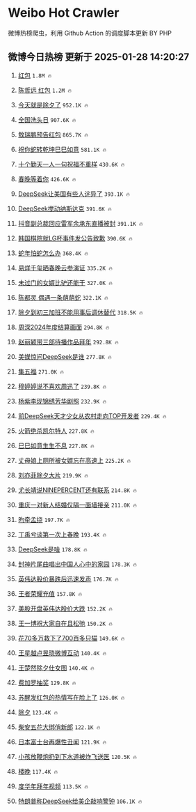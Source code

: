 # Weibo Hot Crawler 



微博热榜爬虫，利用 Github Action 的调度脚本更新 BY PHP 


## 微博今日热榜 更新于 2025-01-28 14:20:27 
1. [红包](https://s.weibo.com/weibo?q=%E7%BA%A2%E5%8C%85&t=31&band_rank=1&Refer=top) `1.8M 🔥` 

1. [陈哲远 红包](https://s.weibo.com/weibo?q=%E9%99%88%E5%93%B2%E8%BF%9C%20%E7%BA%A2%E5%8C%85&t=31&band_rank=2&Refer=top) `1.2M 🔥` 

1. [今天就是除夕了](https://s.weibo.com/weibo?q=%23%E4%BB%8A%E5%A4%A9%E5%B0%B1%E6%98%AF%E9%99%A4%E5%A4%95%E4%BA%86%23&t=31&band_rank=3&Refer=top) `952.1K 🔥` 

1. [全国洗头日](https://s.weibo.com/weibo?q=%E5%85%A8%E5%9B%BD%E6%B4%97%E5%A4%B4%E6%97%A5&t=31&band_rank=4&Refer=top) `907.6K 🔥` 

1. [敖瑞鹏预告红包](https://s.weibo.com/weibo?q=%E6%95%96%E7%91%9E%E9%B9%8F%E9%A2%84%E5%91%8A%E7%BA%A2%E5%8C%85&t=31&band_rank=5&Refer=top) `865.7K 🔥` 

1. [祝你蛇转乾坤巳巳如意](https://s.weibo.com/weibo?q=%23%E7%A5%9D%E4%BD%A0%E8%9B%87%E8%BD%AC%E4%B9%BE%E5%9D%A4%E5%B7%B3%E5%B7%B3%E5%A6%82%E6%84%8F%23&t=31&band_rank=6&Refer=top) `581.1K 🔥` 

1. [十个勤天一人一句祝福不重样](https://s.weibo.com/weibo?q=%23%E5%8D%81%E4%B8%AA%E5%8B%A4%E5%A4%A9%E4%B8%80%E4%BA%BA%E4%B8%80%E5%8F%A5%E7%A5%9D%E7%A6%8F%E4%B8%8D%E9%87%8D%E6%A0%B7%23&t=31&band_rank=7&Refer=top) `430.6K 🔥` 

1. [春晚等着你](https://s.weibo.com/weibo?q=%E6%98%A5%E6%99%9A%E7%AD%89%E7%9D%80%E4%BD%A0&t=31&band_rank=8&Refer=top) `426.6K 🔥` 

1. [DeepSeek让美国有些人诧异了](https://s.weibo.com/weibo?q=%23DeepSeek%E8%AE%A9%E7%BE%8E%E5%9B%BD%E6%9C%89%E4%BA%9B%E4%BA%BA%E8%AF%A7%E5%BC%82%E4%BA%86%23&t=31&band_rank=9&Refer=top) `393.1K 🔥` 

1. [DeepSeek搅动纳斯达克](https://s.weibo.com/weibo?q=%23DeepSeek%E6%90%85%E5%8A%A8%E7%BA%B3%E6%96%AF%E8%BE%BE%E5%85%8B%23&t=31&band_rank=10&Refer=top) `391.6K 🔥` 

1. [抖音副总裁回应雷军余承东直播被封](https://s.weibo.com/weibo?q=%23%E6%8A%96%E9%9F%B3%E5%89%AF%E6%80%BB%E8%A3%81%E5%9B%9E%E5%BA%94%E9%9B%B7%E5%86%9B%E4%BD%99%E6%89%BF%E4%B8%9C%E7%9B%B4%E6%92%AD%E8%A2%AB%E5%B0%81%23&t=31&band_rank=11&Refer=top) `391.1K 🔥` 

1. [韩国棋院就LG杯事件发公告致歉](https://s.weibo.com/weibo?q=%23%E9%9F%A9%E5%9B%BD%E6%A3%8B%E9%99%A2%E5%B0%B1LG%E6%9D%AF%E4%BA%8B%E4%BB%B6%E5%8F%91%E5%85%AC%E5%91%8A%E8%87%B4%E6%AD%89%23&t=31&band_rank=12&Refer=top) `390.6K 🔥` 

1. [蛇年怕蛇怎么办](https://s.weibo.com/weibo?q=%23%E8%9B%87%E5%B9%B4%E6%80%95%E8%9B%87%E6%80%8E%E4%B9%88%E5%8A%9E%23&t=31&band_rank=13&Refer=top) `368.4K 🔥` 

1. [易烊千玺晒春晚云参演证](https://s.weibo.com/weibo?q=%23%E6%98%93%E7%83%8A%E5%8D%83%E7%8E%BA%E6%99%92%E6%98%A5%E6%99%9A%E4%BA%91%E5%8F%82%E6%BC%94%E8%AF%81%23&t=31&band_rank=14&Refer=top) `335.2K 🔥` 

1. [未过门的女婿比驴还能干](https://s.weibo.com/weibo?q=%23%E6%9C%AA%E8%BF%87%E9%97%A8%E7%9A%84%E5%A5%B3%E5%A9%BF%E6%AF%94%E9%A9%B4%E8%BF%98%E8%83%BD%E5%B9%B2%23&t=31&band_rank=15&Refer=top) `327.0K 🔥` 

1. [陈都灵 偶遇一条萌萌蛇](https://s.weibo.com/weibo?q=%E9%99%88%E9%83%BD%E7%81%B5%20%E5%81%B6%E9%81%87%E4%B8%80%E6%9D%A1%E8%90%8C%E8%90%8C%E8%9B%87&t=31&band_rank=16&Refer=top) `322.1K 🔥` 

1. [除夕到初三加班不能用事后调休替代](https://s.weibo.com/weibo?q=%23%E9%99%A4%E5%A4%95%E5%88%B0%E5%88%9D%E4%B8%89%E5%8A%A0%E7%8F%AD%E4%B8%8D%E8%83%BD%E7%94%A8%E4%BA%8B%E5%90%8E%E8%B0%83%E4%BC%91%E6%9B%BF%E4%BB%A3%23&t=31&band_rank=17&Refer=top) `318.5K 🔥` 

1. [周深2024年度结算画面](https://s.weibo.com/weibo?q=%E5%91%A8%E6%B7%B12024%E5%B9%B4%E5%BA%A6%E7%BB%93%E7%AE%97%E7%94%BB%E9%9D%A2&t=31&band_rank=18&Refer=top) `294.8K 🔥` 

1. [赵丽颖带三部待播作品拜年](https://s.weibo.com/weibo?q=%23%E8%B5%B5%E4%B8%BD%E9%A2%96%E5%B8%A6%E4%B8%89%E9%83%A8%E5%BE%85%E6%92%AD%E4%BD%9C%E5%93%81%E6%8B%9C%E5%B9%B4%23&t=31&band_rank=19&Refer=top) `292.8K 🔥` 

1. [美媒惊问DeepSeek是谁](https://s.weibo.com/weibo?q=%23%E7%BE%8E%E5%AA%92%E6%83%8A%E9%97%AEDeepSeek%E6%98%AF%E8%B0%81%23&t=31&band_rank=20&Refer=top) `277.8K 🔥` 

1. [集五福](https://s.weibo.com/weibo?q=%E9%9B%86%E4%BA%94%E7%A6%8F&t=31&band_rank=21&Refer=top) `271.0K 🔥` 

1. [穆婷婷说不喜欢周迅了](https://s.weibo.com/weibo?q=%23%E7%A9%86%E5%A9%B7%E5%A9%B7%E8%AF%B4%E4%B8%8D%E5%96%9C%E6%AC%A2%E5%91%A8%E8%BF%85%E4%BA%86%23&t=31&band_rank=22&Refer=top) `239.8K 🔥` 

1. [杨紫李现锦绣芳华剧照](https://s.weibo.com/weibo?q=%23%E6%9D%A8%E7%B4%AB%E6%9D%8E%E7%8E%B0%E9%94%A6%E7%BB%A3%E8%8A%B3%E5%8D%8E%E5%89%A7%E7%85%A7%23&t=31&band_rank=23&Refer=top) `232.9K 🔥` 

1. [前DeepSeek天才少女从农村走向TOP开发者](https://s.weibo.com/weibo?q=%23%E5%89%8DDeepSeek%E5%A4%A9%E6%89%8D%E5%B0%91%E5%A5%B3%E4%BB%8E%E5%86%9C%E6%9D%91%E8%B5%B0%E5%90%91TOP%E5%BC%80%E5%8F%91%E8%80%85%23&t=31&band_rank=24&Refer=top) `229.4K 🔥` 

1. [火箭绝杀凯尔特人](https://s.weibo.com/weibo?q=%23%E7%81%AB%E7%AE%AD%E7%BB%9D%E6%9D%80%E5%87%AF%E5%B0%94%E7%89%B9%E4%BA%BA%23&t=31&band_rank=25&Refer=top) `227.8K 🔥` 

1. [巳巳如意生生不息](https://s.weibo.com/weibo?q=%23%E5%B7%B3%E5%B7%B3%E5%A6%82%E6%84%8F%E7%94%9F%E7%94%9F%E4%B8%8D%E6%81%AF%23&t=31&band_rank=26&Refer=top) `227.8K 🔥` 

1. [丈母娘上厕所被女婿忘在高速上](https://s.weibo.com/weibo?q=%23%E4%B8%88%E6%AF%8D%E5%A8%98%E4%B8%8A%E5%8E%95%E6%89%80%E8%A2%AB%E5%A5%B3%E5%A9%BF%E5%BF%98%E5%9C%A8%E9%AB%98%E9%80%9F%E4%B8%8A%23&t=31&band_rank=27&Refer=top) `225.2K 🔥` 

1. [刘亦菲除夕大片](https://s.weibo.com/weibo?q=%23%E5%88%98%E4%BA%A6%E8%8F%B2%E9%99%A4%E5%A4%95%E5%A4%A7%E7%89%87%23&t=31&band_rank=28&Refer=top) `219.9K 🔥` 

1. [尤长靖说NINEPERCENT还有联系](https://s.weibo.com/weibo?q=%23%E5%B0%A4%E9%95%BF%E9%9D%96%E8%AF%B4NINEPERCENT%E8%BF%98%E6%9C%89%E8%81%94%E7%B3%BB%23&t=31&band_rank=29&Refer=top) `214.8K 🔥` 

1. [重庆一对新人结婚仅隔一面墙接亲](https://s.weibo.com/weibo?q=%23%E9%87%8D%E5%BA%86%E4%B8%80%E5%AF%B9%E6%96%B0%E4%BA%BA%E7%BB%93%E5%A9%9A%E4%BB%85%E9%9A%94%E4%B8%80%E9%9D%A2%E5%A2%99%E6%8E%A5%E4%BA%B2%23&t=31&band_rank=30&Refer=top) `211.0K 🔥` 

1. [昀牵孟绕](https://s.weibo.com/weibo?q=%23%E6%98%80%E7%89%B5%E5%AD%9F%E7%BB%95%23&t=31&band_rank=31&Refer=top) `197.7K 🔥` 

1. [丁禹兮谈第一次上春晚](https://s.weibo.com/weibo?q=%23%E4%B8%81%E7%A6%B9%E5%85%AE%E8%B0%88%E7%AC%AC%E4%B8%80%E6%AC%A1%E4%B8%8A%E6%98%A5%E6%99%9A%23&t=31&band_rank=32&Refer=top) `193.4K 🔥` 

1. [DeepSeek是啥](https://s.weibo.com/weibo?q=%23DeepSeek%E6%98%AF%E5%95%A5%23&t=31&band_rank=33&Refer=top) `178.8K 🔥` 

1. [封神片尾曲唱出中国人心中的家园](https://s.weibo.com/weibo?q=%23%E5%B0%81%E7%A5%9E%E7%89%87%E5%B0%BE%E6%9B%B2%E5%94%B1%E5%87%BA%E4%B8%AD%E5%9B%BD%E4%BA%BA%E5%BF%83%E4%B8%AD%E7%9A%84%E5%AE%B6%E5%9B%AD%23&t=31&band_rank=34&Refer=top) `178.3K 🔥` 

1. [英伟达股价暴跌后迅速发声](https://s.weibo.com/weibo?q=%23%E8%8B%B1%E4%BC%9F%E8%BE%BE%E8%82%A1%E4%BB%B7%E6%9A%B4%E8%B7%8C%E5%90%8E%E8%BF%85%E9%80%9F%E5%8F%91%E5%A3%B0%23&t=31&band_rank=35&Refer=top) `176.7K 🔥` 

1. [王者荣耀充值](https://s.weibo.com/weibo?q=%E7%8E%8B%E8%80%85%E8%8D%A3%E8%80%80%E5%85%85%E5%80%BC&t=31&band_rank=36&Refer=top) `157.8K 🔥` 

1. [美股开盘英伟达股价大跌](https://s.weibo.com/weibo?q=%23%E7%BE%8E%E8%82%A1%E5%BC%80%E7%9B%98%E8%8B%B1%E4%BC%9F%E8%BE%BE%E8%82%A1%E4%BB%B7%E5%A4%A7%E8%B7%8C%23&t=31&band_rank=37&Refer=top) `152.2K 🔥` 

1. [王一博祝大家自在且松弛](https://s.weibo.com/weibo?q=%23%E7%8E%8B%E4%B8%80%E5%8D%9A%E7%A5%9D%E5%A4%A7%E5%AE%B6%E8%87%AA%E5%9C%A8%E4%B8%94%E6%9D%BE%E5%BC%9B%23&t=31&band_rank=38&Refer=top) `150.2K 🔥` 

1. [花70多万救下了700百多只猫](https://s.weibo.com/weibo?q=%E8%8A%B170%E5%A4%9A%E4%B8%87%E6%95%91%E4%B8%8B%E4%BA%86700%E7%99%BE%E5%A4%9A%E5%8F%AA%E7%8C%AB&t=31&band_rank=39&Refer=top) `149.6K 🔥` 

1. [王星越卢昱晓微博互动](https://s.weibo.com/weibo?q=%E7%8E%8B%E6%98%9F%E8%B6%8A%E5%8D%A2%E6%98%B1%E6%99%93%E5%BE%AE%E5%8D%9A%E4%BA%92%E5%8A%A8&t=31&band_rank=40&Refer=top) `140.4K 🔥` 

1. [王楚然除夕仕女图](https://s.weibo.com/weibo?q=%23%E7%8E%8B%E6%A5%9A%E7%84%B6%E9%99%A4%E5%A4%95%E4%BB%95%E5%A5%B3%E5%9B%BE%23&t=31&band_rank=41&Refer=top) `140.4K 🔥` 

1. [费加罗抽奖](https://s.weibo.com/weibo?q=%E8%B4%B9%E5%8A%A0%E7%BD%97%E6%8A%BD%E5%A5%96&t=31&band_rank=42&Refer=top) `129.8K 🔥` 

1. [苏醒发红包的热情写在脸上了](https://s.weibo.com/weibo?q=%23%E8%8B%8F%E9%86%92%E5%8F%91%E7%BA%A2%E5%8C%85%E7%9A%84%E7%83%AD%E6%83%85%E5%86%99%E5%9C%A8%E8%84%B8%E4%B8%8A%E4%BA%86%23&t=31&band_rank=43&Refer=top) `126.0K 🔥` 

1. [除夕](https://s.weibo.com/weibo?q=%E9%99%A4%E5%A4%95&t=31&band_rank=44&Refer=top) `123.4K 🔥` 

1. [柴安五花大绑俏新郎](https://s.weibo.com/weibo?q=%E6%9F%B4%E5%AE%89%E4%BA%94%E8%8A%B1%E5%A4%A7%E7%BB%91%E4%BF%8F%E6%96%B0%E9%83%8E&t=31&band_rank=45&Refer=top) `122.1K 🔥` 

1. [日本富士台再爆性丑闻](https://s.weibo.com/weibo?q=%23%E6%97%A5%E6%9C%AC%E5%AF%8C%E5%A3%AB%E5%8F%B0%E5%86%8D%E7%88%86%E6%80%A7%E4%B8%91%E9%97%BB%23&t=31&band_rank=46&Refer=top) `121.9K 🔥` 

1. [小孩放鞭炮扔到下水道被炸飞送医](https://s.weibo.com/weibo?q=%23%E5%B0%8F%E5%AD%A9%E6%94%BE%E9%9E%AD%E7%82%AE%E6%89%94%E5%88%B0%E4%B8%8B%E6%B0%B4%E9%81%93%E8%A2%AB%E7%82%B8%E9%A3%9E%E9%80%81%E5%8C%BB%23&t=31&band_rank=47&Refer=top) `120.5K 🔥` 

1. [楼晚](https://s.weibo.com/weibo?q=%E6%A5%BC%E6%99%9A&t=31&band_rank=48&Refer=top) `117.4K 🔥` 

1. [度华年拜年视频](https://s.weibo.com/weibo?q=%E5%BA%A6%E5%8D%8E%E5%B9%B4%E6%8B%9C%E5%B9%B4%E8%A7%86%E9%A2%91&t=31&band_rank=49&Refer=top) `113.5K 🔥` 

1. [特朗普称DeepSeek给美企敲响警钟](https://s.weibo.com/weibo?q=%E7%89%B9%E6%9C%97%E6%99%AE%E7%A7%B0DeepSeek%E7%BB%99%E7%BE%8E%E4%BC%81%E6%95%B2%E5%93%8D%E8%AD%A6%E9%92%9F&t=31&band_rank=50&Refer=top) `106.1K 🔥` 

